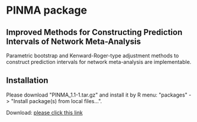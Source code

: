 # PINMA package


## Improved Methods for Constructing Prediction Intervals of Network Meta-Analysis

Parametric bootstrap and Kenward-Roger-type adjustment methods to construct prediction intervals for network meta-analysis are implementable.



## Installation

Please download "PINMA_1.1-1.tar.gz" and install it by R menu: "packages" -> "Install package(s) from local files...".

Download: [please click this link](https://github.com/nomahi/PINMA/raw/main/PINMA_1.1-1.tar.gz)
